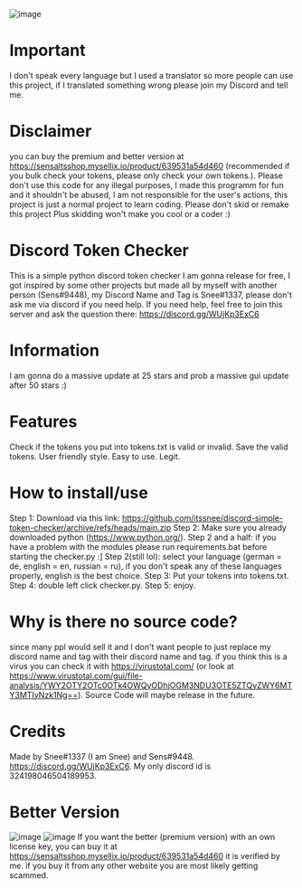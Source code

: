 ![image](https://media.discordapp.net/attachments/1023911532108709898/1050507164990582934/image.png?width=823&height=432)
# Important
I don't speak every language but I used a translator so more people can use this project, if I translated something wrong please join my Discord and tell me.

# Disclaimer
you can buy the premium and better version at https://sensaltsshop.mysellix.io/product/639531a54d460 (recommended if you bulk check your tokens, please only check your own tokens.).
Please don't use this code for any illegal purposes, I made this programm for fun and it shouldn't be abused, I am not responsible for the user's actions, this project is just a normal project to learn coding. Please don't skid or remake this project
Plus skidding won't make you cool or a coder :)

# Discord Token Checker
This is a simple python discord token checker I am gonna release for free, I got inspired by some other projects but made all by myself with another person (Sens#9448), my Discord Name and Tag is Snee#1337, please don't ask me via discord if you need help.
If you need help, feel free to join this server and ask the question there:
https://discord.gg/WUjKp3ExC6

# Information
I am gonna do a massive update at 25 stars and prob a massive gui update after 50 stars :)

# Features
Check if the tokens you put into tokens.txt is valid or invalid.
Save the valid tokens.
User friendly style.
Easy to use.
Legit.

# How to install/use
Step 1: Download via this link: https://github.com/itssnee/discord-simple-token-checker/archive/refs/heads/main.zip
Step 2: Make sure you already downloaded python (https://www.python.org/).
Step 2 and a half: if you have a problem with the modules please run requirements.bat before starting the checker.py :]
Step 2(still lol): select your language (german = de, english = en, russian = ru), if you don't speak any of these languages properly, english is the best choice.
Step 3: Put your tokens into tokens.txt.
Step 4: double left click checker.py.
Step 5: enjoy.

# Why is there no source code?
since many ppl would sell it and I don't want people to just replace my discord name and tag with their discord name and tag.
if you think this is a virus you can check it with https://virustotal.com/ (or look at https://www.virustotal.com/gui/file-analysis/YWY2OTY2OTc0OTk4OWQyODhjOGM3NDU3OTE5ZTQyZWY6MTY3MTIyNzk1Ng==).
Source Code will maybe release in the future.

# Credits
Made by Snee#1337 (I am Snee) and Sens#9448.
https://discord.gg/WUjKp3ExC6.
My only discord id is 324198046504189953.

# Better Version
![image](https://media.discordapp.net/attachments/1050764462744948806/1053804123440558170/image.png)
![image](https://media.discordapp.net/attachments/1050764462744948806/1053803781516705872/image.png)
If you want the better (premium version) with an own license key, you can buy it at https://sensaltsshop.mysellix.io/product/639531a54d460
it is verified by me. if you buy it from any other website you are most likely getting scammed.
